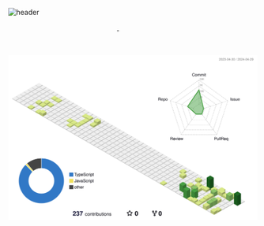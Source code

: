 ![header](https://capsule-render.vercel.app/api?type=slice&color=auto&height=200&section=header&text=Rero0124&fontSize=55&rotate=10&desc=Kim,%20Seunghun&descAlignY=40&fontAlignY=25)

<!--
**Rero0124/Rero0124** is a ✨ _special_ ✨ repository because its `README.md` (this file) appears on your GitHub profile.

Here are some ideas to get you started:

- 🔭 I’m currently working on ...
- 🌱 I’m currently learning ...
- 👯 I’m looking to collaborate on ...
- 🤔 I’m looking for help with ...
- 💬 Ask me about ...
- 📫 How to reach me: ...
- 😄 Pronouns: ...
- ⚡ Fun fact: ...
-->

<a href="https://solved.ac/seunghun/">
    <img width="220" height="1" src="http://mazassumnida.wtf/api/v2/generate_badge?boj=seunghun" height="100%"> 
</a>
<img width="220" height="1" src="https://github-readme-stats.vercel.app/api/top-langs/?username=rero0124&layout=compact&theme=tokyonight"><br><br>
<img width="441" height="1" src="https://github-readme-stats.vercel.app/api?username=rero0124&show_icons=true&theme=tokyonight">

![](./profile-3d-contrib/profile-green-animate.svg)